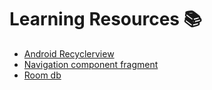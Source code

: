 # Learning Resources  📚
* [Android Recyclerview](https://google-developer-training.github.io/android-developer-advanced-course-concepts/unit-6-working-with-architecture-components/lesson-14-architecture-components/14-1-c-architecture-components/14-1-c-architecture-components.html)
* [Navigation component fragment](https://developer.android.com/guide/navigation/navigation-getting-started)
* [Room db](https://developer.android.com/training/data-storage/room)
